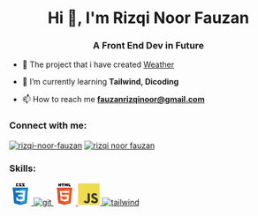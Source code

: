 <h1 align="center">Hi 👋, I'm Rizqi Noor Fauzan</h1>
<h3 align="center">A Front End Dev in Future</h3>

- 🔭 The project that i have created [Weather](https://web-weather.surge.sh/)

- 🌱 I’m currently learning **Tailwind, Dicoding**

- 📫 How to reach me **fauzanrizqinoor@gmail.com**

<h3 align="left">Connect with me:</h3>
<p align="left">
<a href="https://codepen.io/rizqi-noor-fauzan" target="blank"><img align="center" src="https://raw.githubusercontent.com/rahuldkjain/github-profile-readme-generator/master/src/images/icons/Social/codepen.svg" alt="rizqi-noor-fauzan" height="30" width="40" /></a>
<a href="https://linkedin.com/in/rizqi noor fauzan" target="blank"><img align="center" src="https://raw.githubusercontent.com/rahuldkjain/github-profile-readme-generator/master/src/images/icons/Social/linked-in-alt.svg" alt="rizqi noor fauzan" height="30" width="40" /></a>
</p>

<h3 align="left">Skills: </h3>
<p align="left"> <a href="https://www.w3schools.com/css/" target="_blank" rel="noreferrer"> <img src="https://raw.githubusercontent.com/devicons/devicon/master/icons/css3/css3-original-wordmark.svg" alt="css3" width="40" height="40"/> </a> <a href="https://git-scm.com/" target="_blank" rel="noreferrer"> <img src="https://www.vectorlogo.zone/logos/git-scm/git-scm-icon.svg" alt="git" width="40" height="40"/> </a> <a href="https://www.w3.org/html/" target="_blank" rel="noreferrer"> <img src="https://raw.githubusercontent.com/devicons/devicon/master/icons/html5/html5-original-wordmark.svg" alt="html5" width="40" height="40"/> </a> <a href="https://developer.mozilla.org/en-US/docs/Web/JavaScript" target="_blank" rel="noreferrer"> <img src="https://raw.githubusercontent.com/devicons/devicon/master/icons/javascript/javascript-original.svg" alt="javascript" width="40" height="40"/> </a> <a href="https://tailwindcss.com/" target="_blank" rel="noreferrer"> <img src="https://www.vectorlogo.zone/logos/tailwindcss/tailwindcss-icon.svg" alt="tailwind" width="40" height="40"/> </a> </p>

